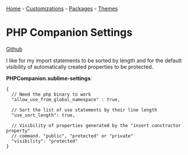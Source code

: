 [Home](https://github.com/joshwhatk/sublime-text-configuration) - [Customizations](/customizations) - [Packages](/packages) - [Themes](/themes)

# PHP Companion Settings

[Github](https://github.com/erichard/SublimePHPCompanion)

I like for my import statements to be sorted by length and for the default visibility of automatically created properties to be protected.

**PHPCompanion.sublime-settings**:

```
{
  // Need the php binary to work
  "allow_use_from_global_namespace" : true,

  // Sort the list of use statements by their line length
  "use_sort_length": true,

  // Visibility of properties generated by the "insert constructor property"
  // command. "public", "protected" or "private"
  "visibility": "protected"
}
```

